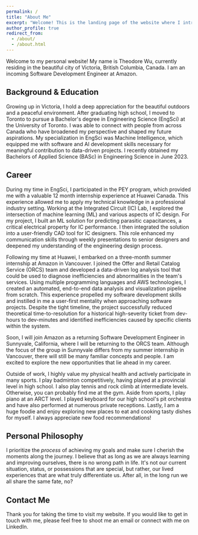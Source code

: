 ```yaml
---
permalink: /
title: "About Me"
excerpt: "Welcome! This is the landing page of the website where I introduce myself."
author_profile: true
redirect_from: 
  - /about/
  - /about.html
---
```


Welcome to my personal website! My name is Theodore Wu, currently residing in the beautiful city of Victoria, British Columbia, Canada. I am an incoming Software Development Engineer at Amazon.

## Background & Education
Growing up in Victoria, I hold a deep appreciation for the beautiful outdoors and a peaceful environment. After graduating high school, I moved to Toronto to pursue a Bachelor's degree in Engineering Science (EngSci) at the University of Toronto. I was able to connect with people from across Canada who have broadened my perspective and shaped my future aspirations. My specialization in EngSci was Machine Intelligence, which equipped me with software and AI development skills necessary for meaningful contribution to data-driven projects. I recently obtained my Bachelors of Applied Science (BASc) in Engineering Science in June 2023. 

## Career
During my time in EngSci, I participated in the PEY program, which provided me with a valuable 12 month internship experience at Huawei Canada. This experience allowed me to apply my technical knowledge in a professional industry setting. Working at the Integrated Circuit (IC) Lab, I explored the intersection of machine learning (ML) and various aspects of IC design. For my project, I built an ML solution for predicting parasitic capacitances, a critical electrical property for IC performance. I then integrated the solution into a user-friendly CAD tool for IC designers. This role enhanced my communication skills through weekly presentations to senior designers and deepened my understanding of the engineering design process.

Following my time at Huawei, I embarked on a three-month summer internship at Amazon in Vancouver. I joined the Offer and Retail Catalog Service (ORCS) team and developed a data-driven log analysis tool that could be used to diagnose inefficiencies and abnormalities in the team's services. Using multiple programming languages and AWS technologies, I created an automated, end-to-end data analysis and visualization pipeline from scratch. This experience propelled my software development skills and instilled in me a user-first mentality when approaching software projects. Despite the tight timeline, the project successfully reduced theoretical time-to-resolution for a historical high-severity ticket from dev-hours to dev-minutes and identified inefficiencies caused by specific clients within the system.

Soon, I will join Amazon as a returning Software Development Engineer in Sunnyvale, California, where I will be returning to the ORCS team. Although the focus of the group in Sunnyvale differs from my summer internship in Vancouver, there will still be many familiar concepts and people. I am excited to explore the new opportunities that lie ahead in my career. 

Outside of work, I highly value my physical health and actively participate in many sports. I play badminton competitively, having played at a provincial level in high school. I also play tennis and rock climb at intermediate levels. Otherwise, you can probably find me at the gym. Aside from sports, I play piano at an ARCT level. I played keyboard for our high school's pit orchestra and have also performed at numerous private receptions. Lastly, I am a huge foodie and enjoy exploring new places to eat and cooking tasty dishes for myself. I always appreciate new food recommendations!

## Personal Philosophy
I prioritize the *process* of achieving my goals and make sure I cherish the moments along the journey. I believe that as long as we are always learning and improving ourselves, there is no wrong path in life. It's not our current situation, status, or possessions that are special, but rather, our lived experiences that are what truly differentiate us. After all, in the long run we all share the same fate, no? 

## Contact Me
Thank you for taking the time to visit my website. If you would like to get in touch with me, please feel free to shoot me an email or connect with me on LinkedIn.
